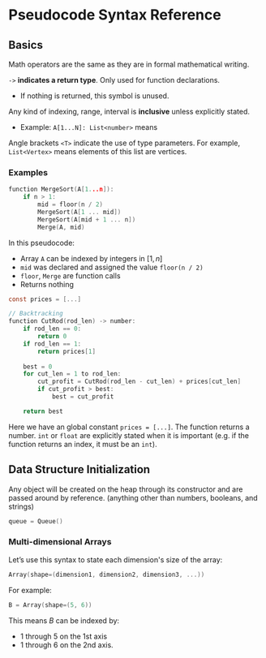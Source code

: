 # Pseudocode Syntax Reference

## Basics

Math operators are the same as they are in formal mathematical writing.

`->` **indicates a return type**. Only used for function declarations.
- If nothing is returned, this symbol is unused.

Any kind of indexing, range, interval is **inclusive** unless explicitly stated.
- Example: `A[1...N]: List<number>` means

Angle brackets `<T>` indicate the use of type parameters. For example, `List<Vertex>` means elements of this list are vertices. 

### Examples

```c
function MergeSort(A[1...n]):
	if n > 1:
		mid = floor(n / 2)
		MergeSort(A[1 ... mid])
		MergeSort(A[mid + 1 ... n])
		Merge(A, mid)
```

In this pseudocode:

- Array `A` can be indexed by integers in $[1, n]$
- `mid` was declared and assigned the value `floor(n / 2)`
- `floor`, `Merge` are function calls
- Returns nothing

```c
const prices = [...]

// Backtracking
function CutRod(rod_len) -> number:
	if rod_len == 0:
		return 0
	if rod_len == 1:
		return prices[1]
	
	best = 0
	for cut_len = 1 to rod_len:
		cut_profit = CutRod(rod_len - cut_len) + prices[cut_len]
		if cut_profit > best:
			best = cut_profit

	return best
```

Here we have an global constant `prices = [...]`. The function returns a number. `int` or `float` are explicitly stated when it is important (e.g. if the function returns an index, it must be an `int`).

## Data Structure Initialization

Any object will be created on the heap through its constructor and are passed around by reference. (anything other than numbers, booleans, and strings)

```c
queue = Queue()
```

### Multi-dimensional Arrays

Let’s use this syntax to state each dimension's size of the array:

```c
Array(shape=(dimension1, dimension2, dimension3, ...))
```

For example:

```c
B = Array(shape=(5, 6))
```

This means $B$ can be indexed by:

- 1 through 5 on the 1st axis
- 1 through 6 on the 2nd axis.